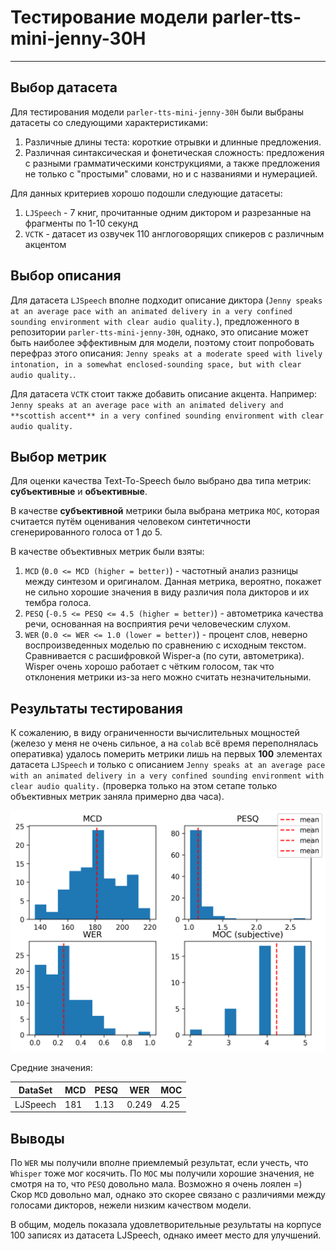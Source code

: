 # Тестирование модели parler-tts-mini-jenny-30H
---

## Выбор датасета
Для тестирования модели `parler-tts-mini-jenny-30H` были выбраны датасеты со следующими характеристиками:
1. Различные длины теста: короткие отрывки и длинные предложения.
2. Различная синтаксическая и фонетическая сложность: предложения с разными грамматическими конструкциями, а также предложения не только с "простыми" словами, но и с названиями и нумерацией.

Для данных критериев хорошо подошли следующие датасеты:
1. `LJSpeech` - 7 книг, прочитанные одним диктором и разрезанные на фрагменты по 1-10 секунд
1. `VCTK` - датасет из озвучек 110 англоговорящих спикеров с различным акцентом

## Выбор описания
Для датасета `LJSpeech` вполне подходит описание диктора (`Jenny speaks at an average pace with an animated delivery in a very confined sounding environment with clear audio quality.`), предложенного в репозитории `parler-tts-mini-jenny-30H`, однако, это описание может быть наиболее эффективным для модели, поэтому стоит попробовать перефраз этого описания: `Jenny speaks at a moderate speed with lively intonation, in a somewhat enclosed-sounding space, but with clear audio quality.`.

Для датасета `VCTK` стоит также добавить описание акцента. Например: `Jenny speaks at an average pace with an animated delivery and **scottish accent** in a very confined sounding environment with clear audio quality.`

## Выбор метрик
Для оценки качества Text-To-Speech было выбрано два типа метрик: **субъективные** и **объективные**.

В качестве **субъективной** метрики была выбрана метрика `MOC`, которая считается путём оценивания человеком синтетичности сгенерированного голоса от 1 до 5.

В качестве объективных метрик были взяты:
1. `MCD` (`0.0 <= MCD (higher = better)`) - частотный анализ разницы между синтезом и оригиналом. Данная метрика, вероятно, покажет не сильно хорошие значения в виду различия пола дикторов и их тембра голоса.
1. `PESQ` (`-0.5 <= PESQ <= 4.5 (higher = better)`) - автометрика качества речи, основанная на восприятия речи человеческим слухом.
1. `WER` (`0.0 <= WER <= 1.0 (lower = better)`) - процент слов, неверно воспроизведенных моделью по сравнению с исходным текстом. Сравнивается с расшифровкой Wisper-а (по сути, автометрика). Wisper очень хорошо работает с чётким голосом, так что отклонения метрики из-за него можно считать незначительными.

## Результаты тестирования

К сожалению, в виду ограниченности вычислительных мощностей (железо у меня не очень сильное, а на `colab` всё время переполнялась оперативка) удалось померить метрики лишь на первых **100** элементах датасета `LJSpeech` и только с описанием `Jenny speaks at an average pace with an animated delivery in a very confined sounding environment with clear audio quality.` (проверка только на этом сетапе только объективных метрик заняла примерно два часа).

<img title="Metrics graphics" alt="Metrics graphics" src="./output.png">

Средние значения:

| DataSet  | MCD | PESQ | WER   | MOC  |
|----------|-----|------|-------|------|
| LJSpeech | 181 | 1.13 | 0.249 | 4.25 |

## Выводы

По `WER` мы получили вполне приемлемый результат, если учесть, что `Whisper` тоже мог косячить.
По `MOC` мы получили хорошие значения, не смотря на то, что `PESQ` довольно мала. Возможно я очень лоялен =)
Скор `MCD` довольно мал, однако это скорее связано с различиями между голосами дикторов, нежели низким качеством модели.

В общим, модель показала удовлетворительные результаты на корпусе 100 записях из датасета LJSpeech, однако имеет место для улучшений.

